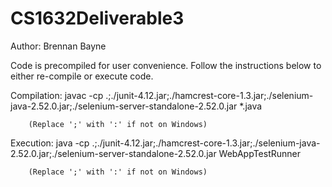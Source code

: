 # CS1632Deliverable3

Author: Brennan Bayne

Code is precompiled for user convenience. Follow the instructions below to either re-compile or execute code.

Compilation: javac -cp .;./junit-4.12.jar;./hamcrest-core-1.3.jar;./selenium-java-2.52.0.jar;./selenium-server-standalone-2.52.0.jar *.java
        
        (Replace ';' with ':' if not on Windows)
        
Execution: java -cp .;./junit-4.12.jar;./hamcrest-core-1.3.jar;./selenium-java-2.52.0.jar;./selenium-server-standalone-2.52.0.jar WebAppTestRunner
        
        (Replace ';' with ':' if not on Windows)
